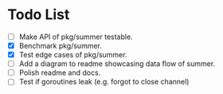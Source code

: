 # Todo List

- [ ] Make API of pkg/summer testable.
- [x] Benchmark pkg/summer.
- [x] Test edge cases of pkg/summer.
- [ ] Add a diagram to readme showcasing data flow of summer.
- [ ] Polish readme and docs.
- [ ] Test if goroutines leak (e.g. forgot to close channel)
